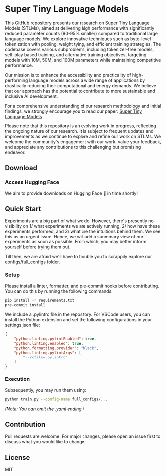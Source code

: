 # Super Tiny Language Models

This GitHub repository presents our research on Super Tiny Language Models (STLMs), aimed at delivering high performance with significantly reduced parameter counts (90-95% smaller) compared to traditional large language models. We explore innovative techniques such as byte-level tokenization with pooling, weight tying, and efficient training strategies. The codebase covers various subproblems, including tokenizer-free models, self-play based training, and alternative training objectives, targeting models with 10M, 50M, and 100M parameters while maintaining competitive performance.

Our mission is to enhance the accessibility and practicality of high-performing language models across a wide range of applications by drastically reducing their computational and energy demands. We believe that our approach has the potential to contribute to more sustainable and inclusive AI development.

For a comprehensive understanding of our research methodology and initial findings, we strongly encourage you to read our paper: [Super Tiny Language Models](https://arxiv.org/abs/2405.14159)

Please note that this repository is an evolving work in progress, reflecting the ongoing nature of our research. It is subject to frequent updates and improvements as we continue to explore and refine our work on STLMs. We welcome the community's engagement with our work, value your feedback, and appreciate any contributions to this challenging but promising endeavor.


## Download
### Access Hugging Face
We aim to provide downloads on Hugging Face 🤗 in time shortly! 

## Quick Start
Experiments are a big part of what we do. However, there's presently no visibility on 1/ what experiments we are actively running, 2/ how have these experiments performed, and 3/ what are the intuitions behind them. We see this as an urgent issue. Hence, we will add a sunmmary view of our experiments as soon as possible. From which, you may better inform yourself before trying them out.

Till then, we are afraid we'll have to trouble you to scrappily explore our configs/full_configs folder. 

### Setup
Please install a linter, formatter, and pre-commit hooks before contributing. You can do this by running the following commands:
```bash
pip install -r requirements.txt
pre-commit install
```

We include a .pylintrc file in the repository. For VSCode users, you can install the Python extension and set the following configurations in your settings.json file:
```json
{
    "python.linting.pylintEnabled": true,
    "python.linting.enabled": true,
    "python.formatting.provider": "black",
    "python.linting.pylintArgs": [
        "--rcfile=.pylintrc"
    ]
}
```

### Execution
Subsequently, you may run them using:
```bash
python train.py --config-name full_configs/...
```
*(Note: You can omit the .yaml ending.)*

## Contribution
Pull requests are welcome. For major changes, please open an issue first to discuss what you would like to change. 

## License
MIT
